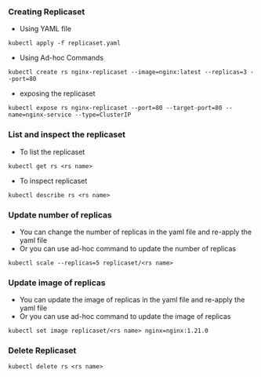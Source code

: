 ### Creating Replicaset

- Using YAML file
```
kubectl apply -f replicaset.yaml
```

- Using Ad-hoc Commands
```
kubectl create rs nginx-replicaset --image=nginx:latest --replicas=3 --port=80
```
- exposing the replicaset
```
kubectl expose rs nginx-replicaset --port=80 --target-port=80 --name=nginx-service --type=ClusterIP
```
### List and inspect the replicaset

- To list the replicaset

```
kubectl get rs <rs name>
```

- To inspect replicaset

```
kubectl describe rs <rs name>
```

### Update number of replicas

- You can change the number of replicas in the yaml file and re-apply the yaml file
- Or you can use ad-hoc command to update the number of replicas

```
kubectl scale --replicas=5 replicaset/<rs name>
```

### Update image of replicas

- You can update the image of replicas in the yaml file and re-apply the yaml file
- Or you can use ad-hoc command to update the image of replicas

```
kubectl set image replicaset/<rs name> nginx=nginx:1.21.0
```

### Delete Replicaset

```
kubectl delete rs <rs name>
```

